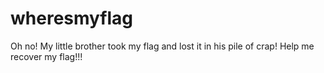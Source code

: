 # wheresmyflag
Oh no! My little brother took my flag and lost it in his pile of crap! Help me recover my flag!!!
